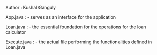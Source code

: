 Author : Kushal Ganguly

App.java : 
    - serves as an interface for the application 

Loan.java :
    - the essential foundation for the operations for the loan calculator

Execute.java : 
    - the actual file performing the functionalities defined in Loan.java

